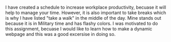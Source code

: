 I have created a schedule to increase workplace productivity, becuase it will help to manage your time. However, it is also important to take breaks which is why I have listed "take a walk" in the middle of the day. Mine stands out because it is in Military time and has flashy colors. I was motivated to do this assignment, becuase I would like to learn how to make a dynamic webpage and this was a good excersise in doing so. 